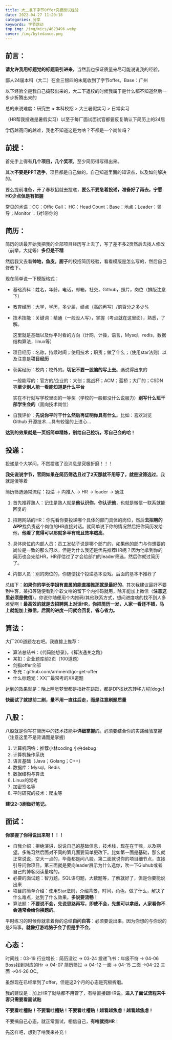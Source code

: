 ```yaml
---
title: 大二拿下字节Offer究极面试经验
date: 2022-04-27 11:20:18
categories: 分享
keywords: 字节跳动
top_img: /img/mics/4623496.webp
cover: /img/bytedance.png
---
```




##  前言：

**请允许我用标题党的标题吸引进来**，当然我也保证质量来尽可能说说我的经验。

鄙人24届本科（大二）在金三银四的末尾收到了字节offer。Base：广州

以下经验全是我自己捣鼓出来的，大二下返校的时候我属于是什么都不知道然后一步步折腾出来的

总的来说难度：研究生 ≈ 本科校招 > 大三暑假实习 > 日常实习

（HR帮我投递是暑假实习）以至于每厂面试面试官都要反复确认下简历上的24届

学历越高问的越难，我也不知道这是为啥？不都是一个岗位吗？

##  前提：

首先手上得有**几个项目，几个奖项**，至少简历得写得出来。

其次**不要是PPT选手**，项目都是自己做的，自己知道里面的知识点，以及如何解决的。

要么提前准备，开了春秋招就去投递，**要么不要急着投递，准备好了再去，宁愿HC少点但是有把握**

常见的术语：OC：Offic Call； HC：Head Count；Base：地点；Leader：领导；Monitor ：1对1带你的

##  简历：

简历的话最开始我把我的全部项目经历写上去了，写了差不多2页然后去找人修改（前辈，大佬等）**多但是不精**

然后我又去看**帅地，鱼皮，厨子**的校招简历经验，看看模版是怎么写的，然后自己修改下。

现在简单说一下模版格式：

- 基础资料：姓名，年龄，电话，邮箱，社交，Github，照片，岗位（排版注意下）

- 教育经历：大学，学历，多少届，绩点（高的再写）/前百分之多少%

- 技术技能：关键词：精通（一般没人写），掌握（考点就在这里面），熟悉，了解。

  这里就是基础以及你平时看的方向（计网，计操，语言，Mysql，redis，数据结构算法，linux等）

- 项目经历：名称，持续时间；使用技术；职责；做了什么；（使用star法则）以及注意是**项目经历**

- 获奖经历：校内；校外的。**切记不要一股脑的写上去**。选说得出来的

  一般能写的：官方的/企业的：大创；挑战杯；ACM；蓝桥；大厂的；CSDN等**至少别人能一看能知道是什么平台**

  实在不行就写学校里面的一等奖（学校的一般都没什么说服力）**别写什么班干部学生会的**（面向技术岗位）

- 自我评价：**先说你平时干什么然后再证明你具有什么**。比如：喜欢浏览 Github 开源技术....具有较强的上进心...

**达到的效果就是一页纸简单精炼，别给自己挖坑，写自己会的哈！**

##  投递：

投递是个大学问，不然投递了没消息是究极折磨！！！

**我先说说字节，官网如果在简历筛选且过了2天那就不用等了，就是没筛选过**。我就是傻等着

简历筛选通常流程：投递 -> 内推人 -> HR -> leader -> 通过

1. 首先推荐熟人：记住是熟人就是**他认识你，你认识他**，也就是微信一联系就能回复的

2. 招聘网站的HR：你先看你要投递哪个具体的部门具体的岗位，然后**去招聘的APP**找负责这个岗位的HR直接对话。就简单说下你的情况然后把你简历发给他，**他看了觉得可以那就多半有戏且效率贼高**。
3. 具体岗位的内部人员：员工发帖子说是哪个部门的，如果他的部门与你想要的岗位是一致的那么可以。但是为什么我还是优先推荐HR呢？因为他拿到你的简历也会先给HR，HR评估过了才会给部门的leader筛选，然后你就过简历了。
4. 内部人员：别的岗位的，你随便找个投递基本没戏。后面的基本不推荐了

总结下：**如果你的学长学姐有直属的能直接推那就是最好的**。其次我建议最好不要到牛客，某扣等随便看到个软文啥的留下个内推码就用，除非能加上微信（**注意这里必须是微信**）。你说你随便用个内推码/其他联系方式，想问进度啥的找不到人多难受啊！**最高效的就是去招聘网上对话HR，你把简历一发，人家一看还不错，马上就能加上微信，后面的进度一问就会回复，省心省力。**

##  算法：

大厂200道题左右吧。我直接上推荐：

- 算法总结书：《代码随想录》，《算法通关之路》
- 某扣：企业题库前2页（100道题）
- 剑指offer全部
- 补充：github.com/armnerd/go-get-offer
- 什么标题党：XX厂最常考的XX道题

达到的效果就是：晚上睡觉梦里都是指针在跳跃，都是DP找状态转移方程[doge]

**快面试了就提前二刷，量不用一直往后走，而是注意刷题质量**

##  八股：

八股就是你写在简历中的技术技能中**详细掌握**的。必须要结合你的实践经验掌握（注意这里不是背诵而是掌握）

1. 计算机网络：推荐小林coding 小白debug
2. 计算机操作系统
3. 语言基础（Java；Golang；C++）
4. 数据库：Mysql，Redis
5. 数据结构与算法
6. Linux的常考
7. 加密签名等
8. 平时研究的技术：爬虫等

**建议2-3刷做好笔记。**

##  面试：

**你掌握了你得说出来呀！！！**

- 自我介绍：拒绝演讲，说说自己的基础信息，技术栈，现在在干嘛，以及期望。多练习然后面对不同的第几面要简单更改下。比如第一面是基础，那么就正常说说，空大一点的，毕竟都是问八股。第二面就说你的项目细节点，直接引导问你项目。第三面就是要向leader展示为什么选你，吹一下Giuhub或者自己的博客阅读量啥的。
- 必要的面试题：智力题，SQL语句题，大数题等，了解就好了，但是你要能说出来
- 项目的简单介绍：使用Star法则，介绍背景，时间，角色，做了什么，解决了什么难点，达到了什么效果。**多说要流畅！**
- 算法题：**不要说不会，先说思路再写，即使不会，先想可以拿纸，人家看你不会通常会给你换题的**。

平时练习的时候你就拿着你的总结**自问自答**：必须要说出来。因为你想的与你说的是2码事。**就像打游戏脑子会了但是手不会**。

## 心态：

时间线：03-19 行业增长：简历没过 -> 03-24 投递飞书：年级不符 -> 04-06 Boss找到对应的Hr -> 04-07 简历筛过 -> 04-12 一面 -> 04-15 二面 ->04-22 三面 ->04-26 OC。

虽然现在已经拿到了offer，但是这2个月的心态是究极折磨。

我的建议是：加上HR了就啥都不用管了，有啥直接跟HR说。**进入了面试流程来牛客只需要看面试贴**

**不要看吐槽贴！不要看吐槽贴！不要看吐槽贴！越看越焦虑！越看越焦虑！**

不要搞自己心态，就正常面试，相信自己，**有啥就找HR**！

先这样吧，想到了啥我来补充！